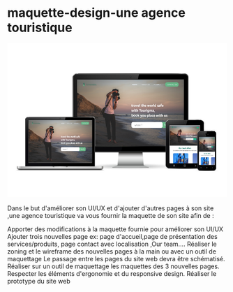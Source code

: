 # maquette-design-une agence touristique 

<img src="Charte_ghraphique/images/responsive.png">


Dans le but d'améliorer son UI/UX et d'ajouter d'autres pages à son site ,une agence touristique va vous fournir la maquette de son site afin de :

Apporter des modifications à la maquette fournie pour améliorer son UI/UX
Ajouter trois nouvelles page ex: page d'accueil,page de présentation des services/produits, page contact avec localisation ,Our team….
Réaliser le zoning et le wireframe des nouvelles pages à la main ou avec un outil de maquettage Le passage entre les pages du site web devra être schématisé.
Réaliser sur un outil de maquettage les maquettes des 3 nouvelles pages.
Respecter les éléments d'ergonomie et du responsive design.
Réaliser le prototype du site web